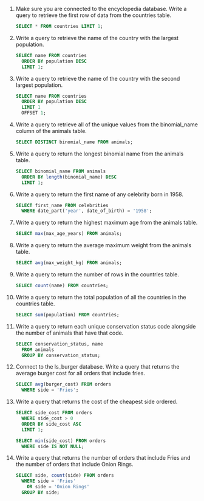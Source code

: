 1. Make sure you are connected to the encyclopedia database. Write a query to retrieve the first row of data from the countries table.

    ```sql
    SELECT * FROM countries LIMIT 1;
    ```
1. Write a query to retrieve the name of the country with the largest population.

    ```sql
    SELECT name FROM countries
      ORDER BY population DESC
      LIMIT 1;
    ```

1. Write a query to retrieve the name of the country with the second largest population.

    ```sql
    SELECT name FROM countries
      ORDER BY population DESC
      LIMIT 1
      OFFSET 1;
    ```

1. Write a query to retrieve all of the unique values from the binomial_name column of the animals table.

    ```sql
    SELECT DISTINCT binomial_name FROM animals;
    ```

1. Write a query to return the longest binomial name from the animals table.

    ```sql
    SELECT binomial_name FROM animals
      ORDER BY length(binomial_name) DESC
      LIMIT 1;
    ```

1. Write a query to return the first name of any celebrity born in 1958.

    ```sql
    SELECT first_name FROM celebrities
      WHERE date_part('year', date_of_birth) = '1958';
    ```
  
1. Write a query to return the highest maximum age from the animals table.

    ```sql
    SELECT max(max_age_years) FROM animals;
    ```

1. Write a query to return the average maximum weight from the animals table.

    ```sql
    SELECT avg(max_weight_kg) FROM animals;
    ```

1. Write a query to return the number of rows in the countries table.

    ```sql
    SELECT count(name) FROM countries;
    ```
  
1. Write a query to return the total population of all the countries in the countries table.
    ```sql
    SELECT sum(population) FROM countries;
    ```
1. Write a query to return each unique conservation status code alongside the number of animals that have that code.

    ```sql
    SELECT conservation_status, name
      FROM animals
      GROUP BY conservation_status;
    ```

1. Connect to the ls_burger database. Write a query that returns the average burger cost for all orders that include fries.

    ```sql
    SELECT avg(burger_cost) FROM orders
      WHERE side = 'Fries';
    ```

1. Write a query that returns the cost of the cheapest side ordered.

    ```sql
    SELECT side_cost FROM orders
      WHERE side_cost > 0
      ORDER BY side_cost ASC
      LIMIT 1;
    ```

    ```sql
    SELECT min(side_cost) FROM orders
      WHERE side IS NOT NULL;
    ```

1. Write a query that returns the number of orders that include Fries and the number of orders that include Onion Rings.

    ```sql
    SELECT side, count(side) FROM orders
      WHERE side = 'Fries'
        OR side = 'Onion Rings'
      GROUP BY side;
    ```